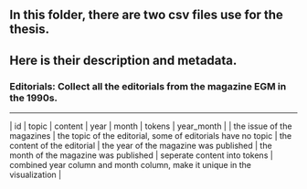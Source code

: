## In this folder, there are two csv files use for the thesis.
## Here is their description and metadata.
### Editorials: Collect all the editorials from the magazine EGM in the 1990s.
-------
| id | topic | content | year | month | tokens | year_month |
| the issue of the magazines | the topic of the editorial, some of editorials have no topic | the content of the editorial | the year of the magazine was published | the month of the magazine was published | seperate content into tokens | combined year column and month column, make it unique in the visualization |
